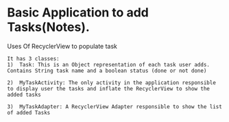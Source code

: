 # Basic Application to add Tasks(Notes).

   Uses Of RecyclerView to populate task
   
    It has 3 classes:
    1)	Task: This is an Object representation of each task user adds. Contains String task name and a boolean status (done or not done)

    2)	MyTaskActivity: The only activity in the application responsible to display user the tasks and inflate the RecyclerView to show the added tasks

    3)	MyTaskAdapter: A RecyclerView Adapter responsible to show the list of added Tasks


